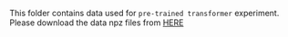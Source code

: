 
This folder contains data used for `pre-trained transformer` experiment.  
Please download the data npz files from [HERE](https://drive.google.com/file/d/10nksP4KnYRd9iRZe7XxTyotiLNNO_U4r/view?usp=sharing) 

